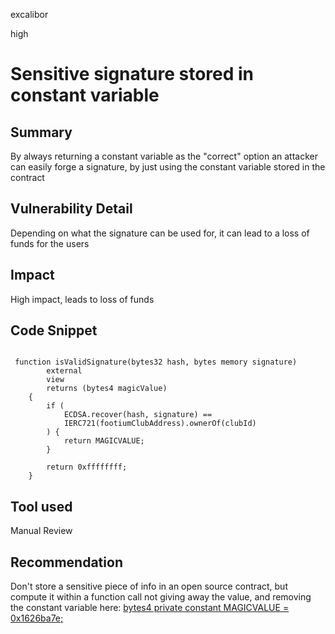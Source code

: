 excalibor

high

# Sensitive signature stored in constant variable

## Summary

By always returning a constant variable as the "correct" option an attacker can easily forge a signature, by just using the constant variable stored in the contract

## Vulnerability Detail
Depending on what the signature can be used for, it can lead to a loss of funds for the users
## Impact
High impact, leads to loss of funds
## Code Snippet
```solidity  

 function isValidSignature(bytes32 hash, bytes memory signature)
        external
        view
        returns (bytes4 magicValue)
    {
        if (
            ECDSA.recover(hash, signature) ==
            IERC721(footiumClubAddress).ownerOf(clubId)
        ) {
            return MAGICVALUE;
        }

        return 0xffffffff;
    }
```
## Tool used

Manual Review

## Recommendation
Don't store a sensitive piece of info in an open source contract, but compute it within a function call not giving away the value, and removing the constant variable here:     [bytes4 private constant MAGICVALUE = 0x1626ba7e;](https://github.com/sherlock-audit/2023-04-footium/blob/main/footium-eth-shareable/contracts/FootiumEscrow.sol#L16)